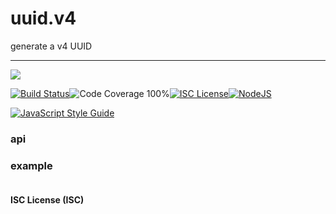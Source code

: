 # uuid.v4

generate a v4 UUID

----
<a href="https://nodei.co/npm/uuid.v4/"><img src="https://nodei.co/npm/uuid.v4.png?downloads=true"></a>

[![Build Status](https://img.shields.io/badge/build-passing-brightgreen.svg?style=flat-square)](https://travis-ci.org/joaquimserafim/uuid.v4)![Code Coverage 100%](https://img.shields.io/badge/code%20coverage-100%25-green.svg?style=flat-square)[![ISC License](https://img.shields.io/badge/license-ISC-blue.svg?style=flat-square)](https://github.com/joaquimserafim/uuid.v4/blob/master/LICENSE)[![NodeJS](https://img.shields.io/badge/node-6.1.x-brightgreen.svg?style=flat-square)](https://github.com/joaquimserafim/uuid.v4/blob/master/package.json#L37)

[![JavaScript Style Guide](https://cdn.rawgit.com/feross/standard/master/badge.svg)](https://github.com/feross/standard)


### api


### example

```js

```


#### ISC License (ISC)
